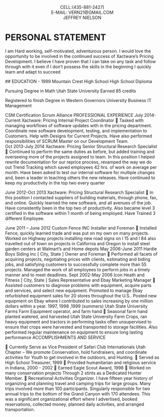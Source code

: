 <center>CELL:(435-881-2427)</center>

<center>E-MAIL: VERN21@GMAIL.COM</center>

<center>JEFFREY NIELSON</center>

# PERSONAL STATEMENT
<p>I am Hard working, self-motivated, adventurous person. I would love the opportunity to be involved in the continued success of Xactware’s Pricing Development.  I believe I have proven that I can take on any task and follow through with it even if I don’t possess the skills in the beginning I quickly learn and adapt to succeed</p>  
## EDUCATION 
-	1999 	                                   Mountain Crest High School
High School Diploma
	
Pursuing Degree in Math                     Utah State University
Earned 85 credits

Registered to finish Degree in                       Western Governors University
Business IT Management 

CSM Certification                                    Scrum Alliance
PROFESSIONAL EXPERIENCE
	July 2014-Current                                                     Xactware: Pricing
Internal Project Coordinator 
	Tasked with managing workflows of software updates with in the pricing department.  Coordinate new software development, testing, and implementation to Customers.  Help with Designs for Current Projects.  Have also performed responsibilities of SCRUM Master on our Development Team.    
Oct 2013-July 2014                                                     Xactware: Pricing
Senior Structural Research Specialist
	Continued to perform the same duties as before, but added training and overseeing more of the projects assigned to team.  In this position I helped rewrite documentation for our reprice process, revamped the way we do out Trend Tracking which saved employees 42 hrs. of work on average per month.  Have been asked to test our internal software for multiple changes and, been a leader in teaching others the new releases.  Have continued to keep my productivity in the top two every quarter 


June 2012-Oct 2013                                                     Xactware: Pricing
Structural Research Specialist
	In this position I contacted suppliers of building materials, through phone, fax, and online.  Quickly learned the new software, and all avenues of the job. Have consistently been in the top two of productivity.  Also became level 3 certified in the software within 1 month of being employed. Have Trained 3 different Employee.  

June 2011 – June 2012                                               Custom Fence INC
Installer and Foreman
	Installed Fence, quickly learned trade and was put on my own on many projects.  Worked on Highway projects installing new road signs on I 15 and I 84 also travelled out of town on projects in California and Oregon to install steel garden centers at Walmart’s and Home depots
May 2006-June 2011	Hardie Boys Siding Inc	[  City, State  ] 
Owner and Foreman
	Performed all facets of acquiring projects, negotiating prices with clients, estimating and biding jobs, and satisfying customers to successfully complete more than 55 projects.  Managed the work of all employees to perform jobs in a timely manner and to meet deadlines. 
Sept 2002-May 2006	Icon Heath and Fitness	[  City, State  ] 
Sales Representative and Ebay Marketing Manager
	Assisted customers to diagnose problems with equipment, acquire parts and services, and select new equipment.  Promoted to manage Ebay refurbished equipment sales for 20 stores throughout the U.S..   Posted new equipment on Ebay where I contributed to sales increasing by one million dollars within a year. 
1997, 1998 ,1999 (summers)                     Utah State University Farms
Farm Equipment operator, and farm hand
	Seasonal farm hand planted watered, and harvested Utah State University Farm Crops, ran heavy equipment and tractors in performing tasks often unsupervised to ensure that crops were harvested and transported to storage facilities.  Also performed regular maintenance on equipment to ensure long lasting performance 
ACCOMPLISHMENTS AND SERVICE
 
	Currently Serve as Vice President of Safari Club Internationals Utah Chapter – We promote Conservation, hold fundraisers, and coordinate activities for Youth to get involved in the outdoors, and Hunting. 
	Served as High School  Treasurer, 1999
	Provided humanitarian and religious service in Indiana, 2000 - 2002
	Earned Eagle Scout Award, 1998
	Worked on many conservation projects Through 2 stints as a Dedicated Hunter Member. 
	Recreational Activities Organizer.  I have fifteen year history of organizing and planning travel and camping trips for large groups.  Many trips involved more than 100 participants.   Singularly responsible for two annual trips to the bottom of the Grand Canyon with 170 attendees. This was a significant organizational effort where I advertised, booked reservations, collected money, planned daily activities, and arranged transportation.


